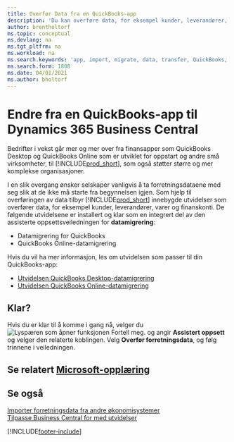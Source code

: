```yaml
---
title: Overfør Data fra en QuickBooks-app
description: 'Du kan overføre data, for eksempel kunder, leverandører, varer og finanskonti, fra QuickBooks-apper til Business Central.'
author: brentholtorf
ms.topic: conceptual
ms.devlang: na
ms.tgt_pltfrm: na
ms.workload: na
ms.search.keywords: 'app, import, migrate, data, transfer, QuickBooks, customize'
ms.search.form: 1808
ms.date: 04/01/2021
ms.author: bholtorf
---
```



# <a name="changing-from-a-quickbooks-app-to-dynamics--business-central" />Endre fra en QuickBooks-app til Dynamics 365 Business Central

Bedrifter i vekst går mer og mer over fra finansapper som QuickBooks Desktop og QuickBooks Online som er utviklet for oppstart og andre små virksomheter, til [!INCLUDE[prod_short](includes/prod_short.md)], som også støtter større og mer komplekse organisasjoner. 

I en slik overgang ønsker selskaper vanligvis å ta forretningsdataene med seg slik at de ikke må starte fra begynnelsen igjen. Som hjelp til overføringen av data tilbyr [!INCLUDE[prod_short](includes/prod_short.md)] innebygde utvidelser som overfører data, for eksempel kunder, leverandører, varer og finanskonti. De følgende utvidelsene er installert og klar som en integrert del av den assisterte oppsettsveiledningen for **datamigrering**:

* Datamigrering for QuickBooks 
* QuickBooks Online-datamigrering

Hvis du vil ha mer informasjon, les om utvidelsen som passer til din QuickBooks-app:   

* [Utvidelsen QuickBooks Desktop-datamigrering](ui-extensions-quickbooks-data-migration.md)
* [Utvidelsen QuickBooks Online-datamigrering](ui-extensions-quickbooks-online-data-migration.md)

## <a name="ready-now" />Klar?

Hvis du er klar til å komme i gang nå, velger du ![Lyspæren som åpner funksjonen Fortell meg.](media/ui-search/search_small.png "Fortell hva du vil gjøre") og angir **Assistert oppsett** og velger den relaterte koblingen. Velg **Overfør forretningsdata**, og følg trinnene i veiledningen.

## <a name="see-related-microsoft-trainingtrainingmodulesmigrate-data-dynamics--business-central" />Se relatert [Microsoft-opplæring](/training/modules/migrate-data-dynamics-365-business-central/)

## <a name="see-also" />Se også

[Importer forretningsdata fra andre økonomisystemer](across-import-data-configuration-packages.md)  
[Tilpasse Business Central for med utvidelser](ui-extensions.md)   


[!INCLUDE[footer-include](includes/footer-banner.md)]
